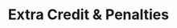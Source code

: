 ---
title: Extra Credit & Penalties
redirect_to: https://ucfopen.github.io/Obojobo-Docs/releases/v3.3.2/authors/assessment_extra_credit
---